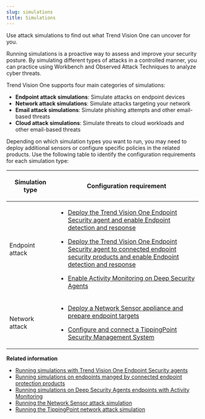 ```yaml
---
slug: simulations
title: Simulations
---
```


Use attack simulations to find out what Trend Vision One can uncover for you.

Running simulations is a proactive way to assess and improve your security posture. By simulating different types of attacks in a controlled manner, you can practice using Workbench and Observed Attack Techniques to analyze cyber threats.

Trend Vision One supports four main categories of simulations:

- **Endpoint attack simulations**: Simulate attacks on endpoint devices
- **Network attack simulations**: Simulate attacks targeting your network
- **Email attack simulations**: Simulate phishing attempts and other email-based threats
- **Cloud attack simulations**: Simulate threats to cloud workloads and other email-based threats

Depending on which simulation types you want to run, you may need to deploy additional sensors or configure specific policies in the related products. Use the following table to identify the configuration requirements for each simulation type:

<table>
<colgroup>
<col style="width: 25%" />
<col style="width: 75%" />
</colgroup>
<thead>
<tr>
<th><p>Simulation type</p></th>
<th><p>Configuration requirement</p></th>
</tr>
</thead>
<tbody>
<tr>
<td><p>Endpoint attack</p></td>
<td><ul>
<li><p><a href="trend-vision-one-running-simulations-endpoints-xdr">Deploy the Trend Vision One Endpoint Security agent and enable Endpoint detection and response</a></p></li>
<li><p><a href="trend-vision-one-simulations-endpoint-sensor">Deploy the Trend Vision One Endpoint Security agent to connected endpoint security products and enable Endpoint detection and response</a></p></li>
<li><p><a href="trend-vision-one-simulations-deep-security-agents">Enable Activity Monitoring on Deep Security Agents</a></p></li>
</ul></td>
</tr>
<tr>
<td><p>Network attack</p></td>
<td><ul>
<li><p><a href="trend-vision-one-network-sensor-attack-simulation">Deploy a Network Sensor appliance and prepare endpoint targets</a></p></li>
<li><p><a href="trend-vision-one-tippingpoint-network-attack-sim">Configure and connect a TippingPoint Security Management System</a></p></li>
</ul></td>
</tr>
</tbody>
</table>

**Related information**

- [Running simulations with Trend Vision One Endpoint Security agents](running-simulations-endpoints-xdr.md "Run attack simulation scripts on your endpoints with the Trend Vision One Endpoint Security agent.")
- [Running simulations on endpoints manged by connected endpoint protection products](simulations-endpoint-sensor.md "Run simulations with Trend Vision One Endpoint Security agents on endpoints managed by connected Trend Micro Apex One as a Service and Trend Cloud One - Endpoint & Workload Security instances.")
- [Running simulations on Deep Security Agents endpoints with Activity Monitoring](simulations-deep-security-agents.md "Run simulations on connected on Deep Security Agents with Activity Monitoring enabled, and view the results in Trend Vision One.")
- [Running the Network Sensor attack simulation](network-sensor-attack-simulation.md)
- [Running the TippingPoint network attack simulation](tippingpoint-network-attack-sim.md "Update the Digital Vaccine package on a TippingPoint Security Management System and run a simulated network attack in Trend Vision One.")
